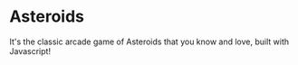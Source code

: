 Asteroids
=========

It's the classic arcade game of Asteroids that you know and love, built with Javascript!
